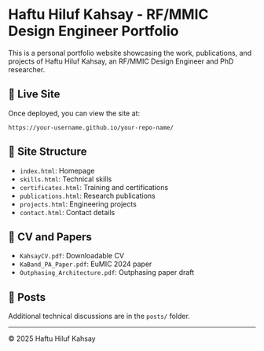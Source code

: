 # Haftu Hiluf Kahsay - RF/MMIC Design Engineer Portfolio

This is a personal portfolio website showcasing the work, publications, and projects of Haftu Hiluf Kahsay, an RF/MMIC Design Engineer and PhD researcher.

## 🔗 Live Site
Once deployed, you can view the site at:
```
https://your-username.github.io/your-repo-name/
```

## 📁 Site Structure
- `index.html`: Homepage
- `skills.html`: Technical skills
- `certificates.html`: Training and certifications
- `publications.html`: Research publications
- `projects.html`: Engineering projects
- `contact.html`: Contact details

## 📄 CV and Papers
- `KahsayCV.pdf`: Downloadable CV
- `KaBand_PA_Paper.pdf`: EuMIC 2024 paper
- `Outphasing_Architecture.pdf`: Outphasing paper draft

## 📜 Posts
Additional technical discussions are in the `posts/` folder.

---

© 2025 Haftu Hiluf Kahsay
